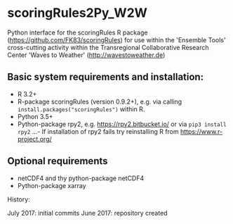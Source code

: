 # scoringRules2Py_W2W

Python interface for the scoringRules R package (https://github.com/FK83/scoringRules) for use within the 'Ensemble Tools' cross-cutting activity within the Transregional Collaborative Research Center 'Waves to Weather' (http://wavestoweather.de)

## Basic system requirements and installation: 
 * R 3.2+
 * R-package scoringRules (version 0.9.2+), e.g. via calling `install.packages("scoringRules")` within R. 
 * Python 3.5+
 * Python-package rpy2, e.g. https://rpy2.bitbucket.io/ or via `pip3 install rpy2`
 ...- If installation of rpy2 fails try reinstalling R from https://www.r-project.org/

## Optional requirements
 * netCDF4 and thy python-package netCDF4
 * Python-package xarray

History:

July 2017: initial commits
June 2017: repository created
